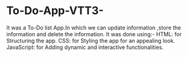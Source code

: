 # To-Do-App-VTT3-
It was a To-Do list App.In which we can update information ,store the information and delete the information.
It was done using:-
HTML: for Structuring the app.
CSS:  for Styling the app for an appealing look.
JavaScript: for Adding dynamic and interactive functionalities.
